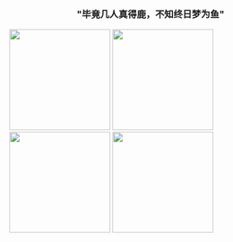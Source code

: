 <!-- <p align="center">
  Visitor count<br>
  <img src="https://profile-counter.glitch.me/Eronwin/count.svg" />
</p> -->


<!-- 
<h1 align="center">Hi 👋, I'm Eronwin</h1> -->
<h3 align="center">"毕竟几人真得鹿，不知终日梦为鱼"</h3>

<a href="https://github.com/Eronwin"><img src="https://github-readme-stats.vercel.app/api?username=Eronwin&count_private=true" height="180" /></a> <a href="https://github.com/Eronwin"><img src="https://github-readme-stats.vercel.app/api/top-langs/?username=Eronwin&langs_count=8&hide=html,css&layout=compact" height="180" /></a>
<a href="https://github.com/dianhsu"><img src="https://github-readme-stats.vercel.app/api?username=dianhsu&count_private=true" height="180" /></a> <a href="https://github.com/dianhsu"><img src="https://github-readme-stats.vercel.app/api/top-langs/?username=dianhsu&langs_count=8&hide=html,css&layout=compact" height="180" /></a>